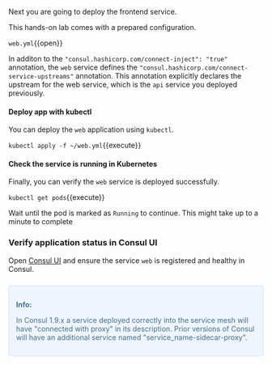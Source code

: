 Next you are going to deploy the frontend service.

This hands-on lab comes with a prepared configuration.

`web.yml`{{open}}

In additon to the `"consul.hashicorp.com/connect-inject": "true"` annotation, the
`web` service defines the `"consul.hashicorp.com/connect-service-upstreams"` annotation. This annotation  explicitly declares the upstream for the web service, which is the `api` service you deployed previously.

#### Deploy app with kubectl

You can deploy the `web` application using `kubectl`.

`kubectl apply -f ~/web.yml`{{execute}}

#### Check the service is running in Kubernetes

Finally, you can verify the `web` service is deployed successfully.

`kubectl get pods`{{execute}}

Wait until the pod is marked as `Running` to continue. This might take up to a minute to complete

### Verify application status in Consul UI

Open [Consul UI](https://[[HOST_SUBDOMAIN]]-80-[[KATACODA_HOST]].environments.katacoda.com/ui) and ensure the service `web` is registered and healthy in Consul.

<div style="background-color:#eff5ff; color:#416f8c; border:1px solid #d0e0ff; padding:1em; border-radius:3px; margin:24px 0;">
  <p><strong>Info: </strong>
  
  In Consul 1.9.x a service deployed correctly into the service mesh will have "connected with proxy" in its description. Prior versions of Consul will have an additional service named "service_name-sidecar-proxy".

</p></div>
